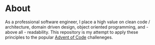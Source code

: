 # About

As a professional software engineer, I place a high value on clean code / architecture, domain driven design, object oriented programming, and - above all - readability. This repository is my attempt to apply these principles to the popular [Advent of Code](https://adventofcode.com/) challeneges.
